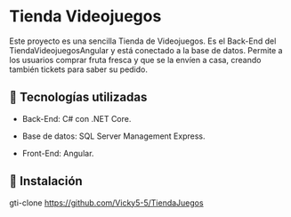 # Tienda Videojuegos

Este proyecto es una sencilla Tienda de Videojuegos. Es el Back-End del TiendaVideojuegosAngular y está conectado a la base de datos.
Permite a los usuarios comprar fruta fresca y que se la envíen a casa, creando también tickets para saber su pedido.
## 🧰 Tecnologías utilizadas

- Back-End: C# con .NET Core.

- Base de datos: SQL Server Management Express.

- Front-End: Angular.

## 🚀 Instalación

gti-clone https://github.com/Vicky5-5/TiendaJuegos

